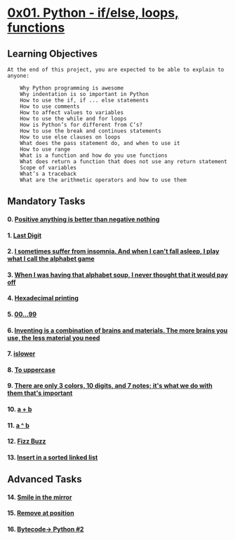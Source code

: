 # [0x01. Python - if/else, loops, functions](https://github.com/leulyk/alx-higher_level_programming/tree/main/0x01-python-if_else_loops_functions)

## Learning Objectives

	At the end of this project, you are expected to be able to explain to anyone:

	    Why Python programming is awesome
	    Why indentation is so important in Python
	    How to use the if, if ... else statements
	    How to use comments
	    How to affect values to variables
	    How to use the while and for loops
	    How is Python’s for different from C‘s?
	    How to use the break and continues statements
	    How to use else clauses on loops
	    What does the pass statement do, and when to use it
	    How to use range
	    What is a function and how do you use functions
	    What does return a function that does not use any return statement
	    Scope of variables
	    What’s a traceback
	    What are the arithmetic operators and how to use them

## Mandatory Tasks

#### 0. [Positive anything is better than negative nothing](https://github.com/leulyk/alx-higher_level_programming/blob/main/0x01-python-if_else_loops_functions/0-positive_or_negative.py)

#### 1. [Last Digit](https://github.com/leulyk/alx-higher_level_programming/blob/main/0x01-python-if_else_loops_functions/1-last_digit.py)

#### 2. [I sometimes suffer from insomnia. And when I can't fall asleep, I play what I call the alphabet game](https://github.com/leulyk/alx-higher_level_programming/blob/main/0x01-python-if_else_loops_functions/2-print_alphabet.py)

#### 3. [When I was having that alphabet soup, I never thought that it would pay off](https://github.com/leulyk/alx-higher_level_programming/blob/main/0x01-python-if_else_loops_functions/3-print_alphabt.py)

#### 4. [Hexadecimal printing](https://github.com/leulyk/alx-higher_level_programming/blob/main/0x01-python-if_else_loops_functions/4-print_hexa.py)

#### 5. [00...99](https://github.com/leulyk/alx-higher_level_programming/blob/main/0x01-python-if_else_loops_functions/5-print_comb2.py)

#### 6. [Inventing is a combination of brains and materials. The more brains you use, the less material you need](https://github.com/leulyk/alx-higher_level_programming/blob/main/0x01-python-if_else_loops_functions/6-print_comb3.py)
	    
#### 7. [islower](https://github.com/leulyk/alx-higher_level_programming/blob/main/0x01-python-if_else_loops_functions/7-islower.py)

#### 8. [To uppercase](https://github.com/leulyk/alx-higher_level_programming/blob/main/0x01-python-if_else_loops_functions/8-uppercase.py)

#### 9. [There are only 3 colors, 10 digits, and 7 notes; it's what we do with them that's important](https://github.com/leulyk/alx-higher_level_programming/blob/main/0x01-python-if_else_loops_functions/9-print_last_digit.py)

#### 10. [a + b](https://github.com/leulyk/alx-higher_level_programming/blob/main/0x01-python-if_else_loops_functions/10-add.py)
	    
#### 11. [a ^ b](https://github.com/leulyk/alx-higher_level_programming/blob/main/0x01-python-if_else_loops_functions/11-pow.py)

#### 12. [Fizz Buzz](https://github.com/leulyk/alx-higher_level_programming/blob/main/0x01-python-if_else_loops_functions/12-fizzbuzz.py)

#### 13. [Insert in a sorted linked list](https://github.com/leulyk/alx-higher_level_programming/blob/main/0x01-python-if_else_loops_functions/13-insert_number.c)

## Advanced Tasks

#### 14. [Smile in the mirror](https://github.com/leulyk/alx-higher_level_programming/blob/main/0x01-python-if_else_loops_functions/100-print_tebahpla.py)

#### 15. [Remove at position](https://github.com/leulyk/alx-higher_level_programming/blob/main/0x01-python-if_else_loops_functions/101-remove_char_at.py)

#### 16. [Bytecode-> Python #2](https://github.com/leulyk/alx-higher_level_programming/blob/main/0x01-python-if_else_loops_functions/102-magic_calculation.py)
